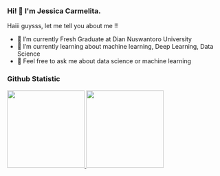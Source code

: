 ### Hi! 👋 I'm Jessica Carmelita.

Haiii guysss, let me tell you about me !!

- 🔭 I’m currently Fresh Graduate at Dian Nuswantoro University
- 🌱 I’m currently learning about machine learning, Deep Learning, Data Science
- 💬 Feel free to ask me about data science or machine learning 

### Github Statistic
<p align="left">
<a href="https://github.com/cawetkuy">
  <img height="180em" src="https://github-readme-stats-eight-theta.vercel.app/api?username=cawetkuy&show_icons=true&theme=algolia&include_all_commits=true&count_private=true"/>
  <img height="180em" src="https://github-readme-stats-eight-theta.vercel.app/api/top-langs/?username=cawetkuy&layout=compact&langs_count=8&theme=algolia"/>
</a>
</p>
